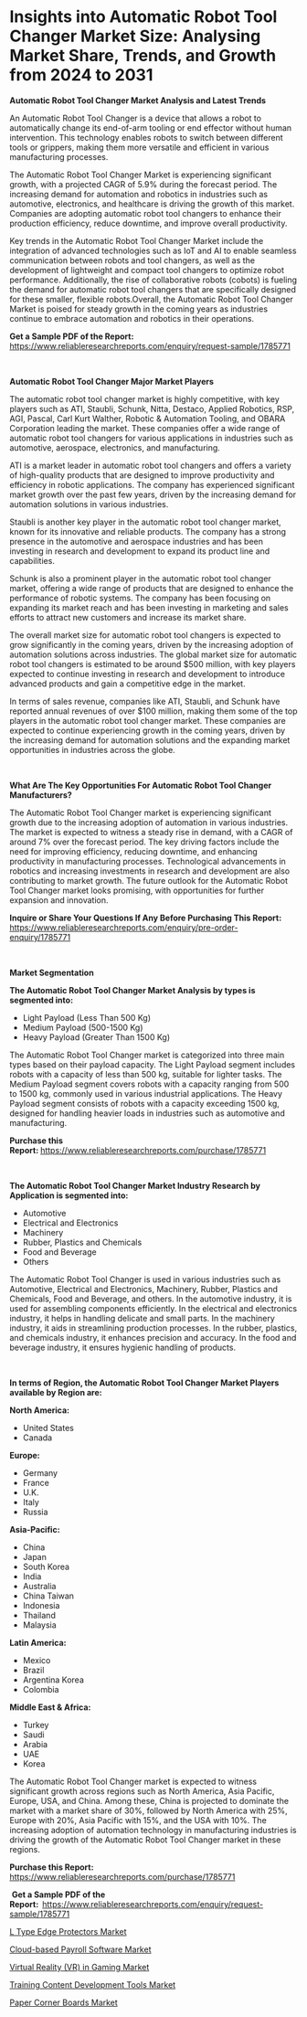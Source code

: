 <p><h1>Insights into Automatic Robot Tool Changer Market Size: Analysing Market Share, Trends, and Growth from 2024 to 2031</h1></p><p><strong>Automatic Robot Tool Changer Market Analysis and Latest Trends</strong></p>
<p><p>An Automatic Robot Tool Changer is a device that allows a robot to automatically change its end-of-arm tooling or end effector without human intervention. This technology enables robots to switch between different tools or grippers, making them more versatile and efficient in various manufacturing processes.</p><p>The Automatic Robot Tool Changer Market is experiencing significant growth, with a projected CAGR of 5.9% during the forecast period. The increasing demand for automation and robotics in industries such as automotive, electronics, and healthcare is driving the growth of this market. Companies are adopting automatic robot tool changers to enhance their production efficiency, reduce downtime, and improve overall productivity.</p><p>Key trends in the Automatic Robot Tool Changer Market include the integration of advanced technologies such as IoT and AI to enable seamless communication between robots and tool changers, as well as the development of lightweight and compact tool changers to optimize robot performance. Additionally, the rise of collaborative robots (cobots) is fueling the demand for automatic robot tool changers that are specifically designed for these smaller, flexible robots.Overall, the Automatic Robot Tool Changer Market is poised for steady growth in the coming years as industries continue to embrace automation and robotics in their operations.</p></p>
<p><strong>Get a Sample PDF of the Report:&nbsp;</strong> <a href="https://www.reliableresearchreports.com/enquiry/request-sample/1785771">https://www.reliableresearchreports.com/enquiry/request-sample/1785771</a></p>
<p>&nbsp;</p>
<p><strong>Automatic Robot Tool Changer Major Market Players</strong></p>
<p><p>The automatic robot tool changer market is highly competitive, with key players such as ATI, Staubli, Schunk, Nitta, Destaco, Applied Robotics, RSP, AGI, Pascal, Carl Kurt Walther, Robotic & Automation Tooling, and OBARA Corporation leading the market. These companies offer a wide range of automatic robot tool changers for various applications in industries such as automotive, aerospace, electronics, and manufacturing.</p><p>ATI is a market leader in automatic robot tool changers and offers a variety of high-quality products that are designed to improve productivity and efficiency in robotic applications. The company has experienced significant market growth over the past few years, driven by the increasing demand for automation solutions in various industries.</p><p>Staubli is another key player in the automatic robot tool changer market, known for its innovative and reliable products. The company has a strong presence in the automotive and aerospace industries and has been investing in research and development to expand its product line and capabilities.</p><p>Schunk is also a prominent player in the automatic robot tool changer market, offering a wide range of products that are designed to enhance the performance of robotic systems. The company has been focusing on expanding its market reach and has been investing in marketing and sales efforts to attract new customers and increase its market share.</p><p>The overall market size for automatic robot tool changers is expected to grow significantly in the coming years, driven by the increasing adoption of automation solutions across industries. The global market size for automatic robot tool changers is estimated to be around $500 million, with key players expected to continue investing in research and development to introduce advanced products and gain a competitive edge in the market.</p><p>In terms of sales revenue, companies like ATI, Staubli, and Schunk have reported annual revenues of over $100 million, making them some of the top players in the automatic robot tool changer market. These companies are expected to continue experiencing growth in the coming years, driven by the increasing demand for automation solutions and the expanding market opportunities in industries across the globe.</p></p>
<p>&nbsp;</p>
<p><strong>What Are The Key Opportunities For Automatic Robot Tool Changer Manufacturers?</strong></p>
<p><p>The Automatic Robot Tool Changer market is experiencing significant growth due to the increasing adoption of automation in various industries. The market is expected to witness a steady rise in demand, with a CAGR of around 7% over the forecast period. The key driving factors include the need for improving efficiency, reducing downtime, and enhancing productivity in manufacturing processes. Technological advancements in robotics and increasing investments in research and development are also contributing to market growth. The future outlook for the Automatic Robot Tool Changer market looks promising, with opportunities for further expansion and innovation.</p></p>
<p><strong>Inquire or Share Your Questions If Any Before Purchasing This Report:</strong> <a href="https://www.reliableresearchreports.com/enquiry/pre-order-enquiry/1785771">https://www.reliableresearchreports.com/enquiry/pre-order-enquiry/1785771</a></p>
<p>&nbsp;</p>
<p><strong>Market Segmentation</strong></p>
<p><strong>The Automatic Robot Tool Changer Market Analysis by types is segmented into:</strong></p>
<p><ul><li>Light Payload (Less Than 500 Kg)</li><li>Medium Payload (500-1500 Kg)</li><li>Heavy Payload (Greater Than 1500 Kg)</li></ul></p>
<p><p>The Automatic Robot Tool Changer market is categorized into three main types based on their payload capacity. The Light Payload segment includes robots with a capacity of less than 500 kg, suitable for lighter tasks. The Medium Payload segment covers robots with a capacity ranging from 500 to 1500 kg, commonly used in various industrial applications. The Heavy Payload segment consists of robots with a capacity exceeding 1500 kg, designed for handling heavier loads in industries such as automotive and manufacturing.</p></p>
<p><strong>Purchase this Report:&nbsp;</strong><a href="https://www.reliableresearchreports.com/purchase/1785771">https://www.reliableresearchreports.com/purchase/1785771</a></p>
<p>&nbsp;</p>
<p><strong>The Automatic Robot Tool Changer Market Industry Research by Application is segmented into:</strong></p>
<p><ul><li>Automotive</li><li>Electrical and Electronics</li><li>Machinery</li><li>Rubber, Plastics and Chemicals</li><li>Food and Beverage</li><li>Others</li></ul></p>
<p><p>The Automatic Robot Tool Changer is used in various industries such as Automotive, Electrical and Electronics, Machinery, Rubber, Plastics and Chemicals, Food and Beverage, and others. In the automotive industry, it is used for assembling components efficiently. In the electrical and electronics industry, it helps in handling delicate and small parts. In the machinery industry, it aids in streamlining production processes. In the rubber, plastics, and chemicals industry, it enhances precision and accuracy. In the food and beverage industry, it ensures hygienic handling of products.</p></p>
<p>&nbsp;</p>
<p><strong>In terms of Region, the Automatic Robot Tool Changer Market Players available by Region are:</strong></p>
<p>
    <p> <strong> North America: </strong>
        <ul>
            <li>United States</li>
            <li>Canada</li>
        </ul>
        </p> 
    <p> <strong> Europe: </strong>
        <ul>
            <li>Germany</li>
            <li>France</li>
            <li>U.K.</li>
            <li>Italy</li>
            <li>Russia</li>
        </ul>
        </p> 
    <p> <strong> Asia-Pacific: </strong>
        <ul>
            <li>China</li>
            <li>Japan</li>
            <li>South Korea</li>
            <li>India</li>
            <li>Australia</li>
            <li>China Taiwan</li>
            <li>Indonesia</li>
            <li>Thailand</li>
            <li>Malaysia</li>
        </ul>
        </p> 
    <p> <strong> Latin America: </strong>
        <ul>
            <li>Mexico</li>
            <li>Brazil</li>
            <li>Argentina Korea</li>
            <li>Colombia</li>
        </ul>
        </p> 
    <p> <strong> Middle East & Africa: </strong>
        <ul>
            <li>Turkey</li>
            <li>Saudi</li>
            <li>Arabia</li>
            <li>UAE</li>
            <li>Korea</li>
        </ul>
    </p>
    </p>
<p><p>The Automatic Robot Tool Changer market is expected to witness significant growth across regions such as North America, Asia Pacific, Europe, USA, and China. Among these, China is projected to dominate the market with a market share of 30%, followed by North America with 25%, Europe with 20%, Asia Pacific with 15%, and the USA with 10%. The increasing adoption of automation technology in manufacturing industries is driving the growth of the Automatic Robot Tool Changer market in these regions.</p></p>
<p><strong>Purchase this Report: </strong><a href="https://www.reliableresearchreports.com/purchase/1785771">https://www.reliableresearchreports.com/purchase/1785771</a></p>
<p>&nbsp;<strong>Get a Sample PDF of the Report:&nbsp;&nbsp;</strong><a href="https://www.reliableresearchreports.com/enquiry/request-sample/1785771">https://www.reliableresearchreports.com/enquiry/request-sample/1785771</a></p>
<p><strong></strong></p>
<p><p><a href="https://issuu.com/reportprime-2/docs/l-type-edge-protectors-market-size-2030.pptx">L Type Edge Protectors Market</a></p><p><a href="https://medium.com/@maeganbraun/cloud-based-payroll-software-market-trends-forecast-and-competitive-analysis-to-2031-124f6a37c4a6">Cloud-based Payroll Software Market</a></p><p><a href="https://medium.com/@maeganbraun/virtual-reality-vr-in-gaming-market-exploring-market-share-market-trends-and-future-growth-45a1c482aec4">Virtual Reality (VR) in Gaming Market</a></p><p><a href="https://medium.com/@markuspagac2023/training-content-development-tools-market-exploring-market-share-market-trends-and-future-growth-570382474268">Training Content Development Tools Market</a></p><p><a href="https://issuu.com/reportprime-2/docs/paper-corner-boards-market-size-2030.pptx">Paper Corner Boards Market</a></p></p>